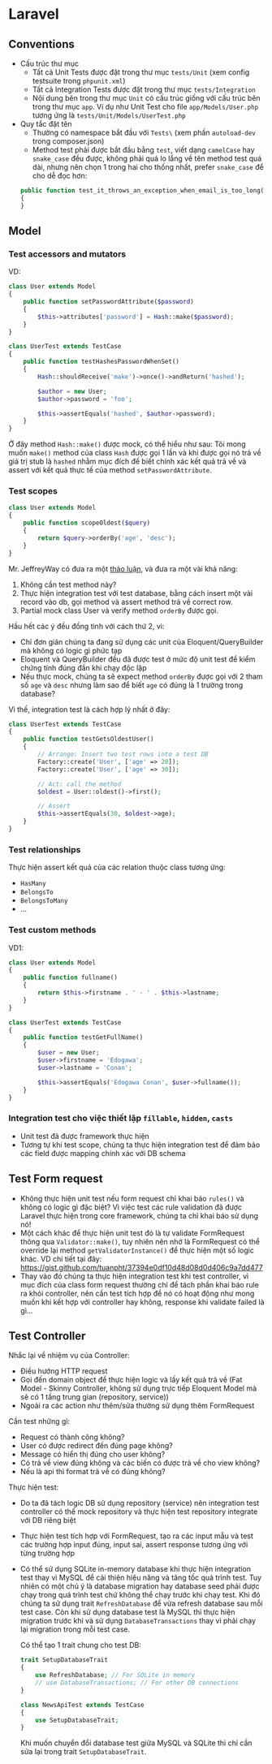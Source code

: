 # Laravel

## Conventions

-   Cấu trúc thư mục
    -   Tất cả Unit Tests được đặt trong thư mục `tests/Unit` (xem config testsuite trong `phpunit.xml`)
    -   Tất cả Integration Tests được đặt trong thư mục `tests/Integration`
    -   Nội dung bên trong thư mục `Unit` có cấu trúc giống với cấu trúc bên trong thư mục `app`. Ví dụ như Unit Test cho file `app/Models/User.php` tương ứng là `tests/Unit/Models/UserTest.php`
-   Quy tắc đặt tên
    -   Thường có namespace bắt đầu với `Tests\` (xem phần `autoload-dev` trong composer.json)
    -   Method test phải được bắt đầu bằng `test`, viết dạng `camelCase` hay `snake_case` đều được, không phải quá lo lắng về tên method test quá dài, nhưng nên chọn 1 trong hai cho thống nhất, prefer `snake_case` để cho dễ đọc hơn:
    ```php
    public function test_it_throws_an_exception_when_email_is_too_long()
    {
    }
    ```

## Model

### Test accessors and mutators

VD:

```php
class User extends Model
{
    public function setPasswordAttribute($password)
    {
        $this->attributes['password'] = Hash::make($password);
    }
}

class UserTest extends TestCase
{
    public function testHashesPasswordWhenSet()
    {
        Hash::shouldReceive('make')->once()->andReturn('hashed');

        $author = new User;
        $author->password = 'foo';

        $this->assertEquals('hashed', $author->password);
    }
}
```

Ở đây method `Hash::make()` được mock, có thể hiểu như sau: Tôi mong muốn `make()` method của class `Hash` được gọi 1 lần và khi được gọi nó trả về giá trị stub là `hashed` nhằm mục đích để biết chính xác kết quả trả về và assert với kết quả thực tế của method `setPasswordAttribute`.

### Test scopes

```php
class User extends Model
{
    public function scopeOldest($query)
    {
        return $query->orderBy('age', 'desc');
    }
}
```

Mr. JeffreyWay có đưa ra một [thảo luận](https://gist.github.com/JeffreyWay/5674014), và đưa ra một vài khả năng:

1. Không cần test method này?
2. Thực hiện integration test với test database, bằng cách insert một vài record vào db, gọi method và assert method trả về correct row.
3. Partial mock class User và verify method `orderBy` được gọi.

Hầu hết các ý đều đồng tình với cách thứ 2, vì:

-   Chỉ đơn giản chúng ta đang sử dụng các unit của Eloquent/QueryBuilder mà không có logic gì phức tạp
-   Eloquent và QueryBuilder đều đã được test ở mức độ unit test để kiểm chứng tính đúng đắn khi chạy độc lập
-   Nếu thực mock, chúng ta sẽ expect method `orderBy` được gọi với 2 tham số `age` và `desc` nhưng làm sao để biết `age` có đúng là 1 trường trong database?

Vì thế, integration test là cách hợp lý nhất ở đây:

```php
class UserTest extends TestCase
{
    public function testGetsOldestUser()
    {
        // Arrange: Insert two test rows into a test DB
        Factory::create('User', ['age' => 20]);
        Factory::create('User', ['age' => 30]);

        // Act: call the method
        $oldest = User::oldest()->first();

        // Assert
        $this->assertEquals(30, $oldest->age);
    }
}
```

### Test relationships

Thực hiện assert kết quả của các relation thuộc class tương ứng:

-   `HasMany`
-   `BelongsTo`
-   `BelongsToMany`
-   ...

### Test custom methods

VD1:

```php
class User extends Model
{
    public function fullname()
    {
        return $this->firstname . ' - ' . $this->lastname;
    }
}

class UserTest extends TestCase
{
    public function testGetFullName()
    {
        $user = new User;
        $user->firstname = 'Edogawa';
        $user->lastname = 'Conan';

        $this->assertEquals('Edogawa Conan', $user->fullname());
    }
}
```

### Integration test cho việc thiết lập `fillable`, `hidden`, `casts`

-   Unit test đã được framework thực hiện
-   Tương tự khi test scope, chúng ta thực hiện integration test để đảm bảo các field được mapping chính xác với DB schema

## Test Form request

-   Không thực hiện unit test nếu form request chỉ khai báo `rules()` và không có logic gì đặc biệt? Vì việc test các rule validation đã được Laravel thực hiện trong core framework, chúng ta chỉ khai báo sử dụng nó!
-   Một cách khác để thực hiện unit test đó là tự validate FormRequest thông qua `Validator::make()`, tuy nhiên nên nhớ là FormRequest có thể override lại method `getValidatorInstance()` để thực hiện một số logic khác. VD chi tiết tại đây: https://gist.github.com/tuanpht/37394e0df10d48d08d0d406c9a7dd477
-   Thay vào đó chúng ta thực hiện integration test khi test controller, vì mục đích của class form request thường chỉ để tách phần khai báo rule ra khỏi controller, nên cần test tích hợp để nó có hoạt động như mong muốn khi kết hợp với controller hay không, response khi validate failed là gì...

## Test Controller

Nhắc lại về nhiệm vụ của Controller:

-   Điều hướng HTTP request
-   Gọi đến domain object để thực hiện logic và lấy kết quả trả về (Fat Model - Skinny Controller, không sử dụng trực tiếp Eloquent Model mà sẽ có 1 tầng trung gian (repository, service))
-   Ngoài ra các action như thêm/sửa thường sử dụng thêm FormRequest

Cần test những gì:

-   Request có thành công không?
-   User có được redirect đến đúng page không?
-   Message có hiển thị đúng cho user không?
-   Có trả về view đúng không và các biến có được trả về cho view không?
-   Nếu là api thì format trả về có đúng không?

Thực hiện test:

-   Do ta đã tách logic DB sử dụng repository (service) nên integration test controller có thể mock repository và thực hiện test repository integrate với DB riêng biệt
-   Thực hiện test tích hợp với FormRequest, tạo ra các input mẫu và test các trường hợp input đúng, input sai, assert response tương ứng với từng trường hợp
-   Có thể sử dụng SQLite in-memory database khi thực hiện integration test thay vì MySQL để cải thiện hiệu năng và tăng tốc quá trình test. Tuy nhiên có một chú ý là database migration hay database seed phải được chạy trong quá trình test chứ không thể chạy trước khi chạy test. Khi đó chúng ta sử dụng trait `RefreshDatabase` để vừa refresh database sau mỗi test case. Còn khi sử dụng database test là MySQL thì thực hiện migration trước khi và sử dụng `DatabaseTransactions` thay vì phải chạy lại migration trong mỗi test case.

    Có thể tạo 1 trait chung cho test DB:

    ```php
    trait SetupDatabaseTrait
    {
        use RefreshDatabase; // For SQLite in memory
        // use DatabaseTransactions; // For other DB connections
    }

    class NewsApiTest extends TestCase
    {
        use SetupDatabaseTrait;
    }
    ```

    Khi muốn chuyển đổi database test giữa MySQL và SQLite thì chỉ cần sửa lại trong trait `SetupDatabaseTrait`.
